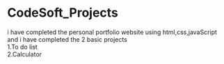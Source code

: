 # CodeSoft_Projects
i have completed the personal portfolio website using html,css,javaScript and i have completed the 2 basic projects   
1.To do list          
2.Calculator
